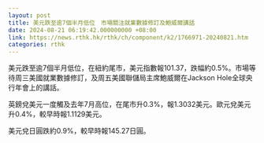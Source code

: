 ```yaml
---
layout: post
title: 美元跌至逾7個半月低位　市場關注就業數據修訂及鮑威爾講話
date: 2024-08-21 06:19:42.000000000 +08:00
link: https://news.rthk.hk/rthk/ch/component/k2/1766971-20240821.htm
categories: rthk
---
```


美元跌至逾7個半月低位，在紐約尾市，美元指數報101.37，跌幅約0.5%。市場等待周三美國就業數據修訂，及周五美國聯儲局主席鮑威爾在Jackson Hole全球央行年會上的講話。

英鎊兌美元一度觸及去年7月高位，在尾市升0.3%，報1.3032美元。歐元兌美元升0.4%，較早時報1.1129美元。

美元兌日圓跌約0.9%，較早時報145.27日圓。
